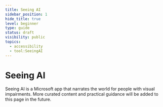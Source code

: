 ```yaml
---
title: Seeing AI
sidebar_position: 1
hide_title: true
level: beginner
type: guide
status: draft
visibility: public
topics:
  - accessibility
  - tool:SeeingAI
---
```


# Seeing AI

Seeing AI is a Microsoft app that narrates the world for people with visual impairments. More curated content and practical guidance will be added to this page in the future.

